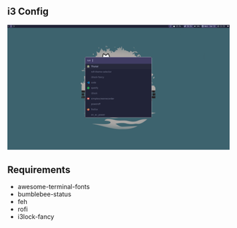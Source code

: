 
## i3 Config

![alt text](https://github.com/deva3xd/config/blob/main/screenshot/desktop.png?raw=true)

## Requirements

- awesome-terminal-fonts
- bumblebee-status
- feh
- rofi
- i3lock-fancy
